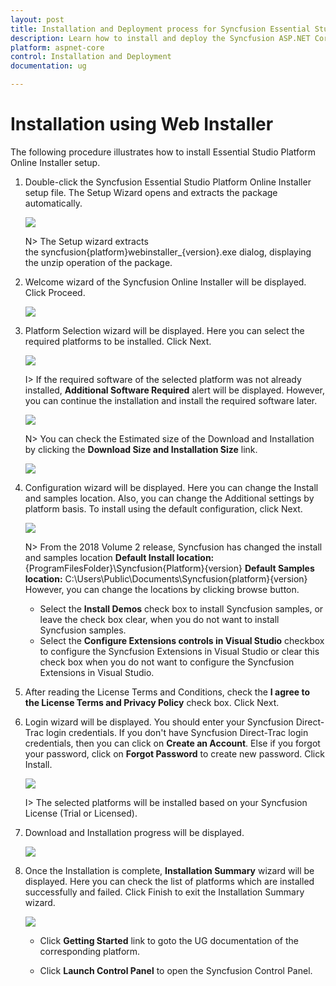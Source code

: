 ```yaml
---
layout: post
title: Installation and Deployment process for Syncfusion Essential Studio ASP.NET Core products
description: Learn how to install and deploy the Syncfusion ASP.NET Core component
platform: aspnet-core
control: Installation and Deployment
documentation: ug

---
```


# Installation using Web Installer

The following procedure illustrates how to install Essential Studio Platform Online Installer setup. 

1.  Double-click the Syncfusion Essential Studio Platform Online Installer setup file. The Setup Wizard opens and extracts the package automatically.

    ![](WebInstaller/Step-by-Step-Installation_img1.png)

    
    N> The Setup wizard extracts the syncfusion{platform}webinstaller_{version}.exe dialog, displaying the unzip operation of the package.
    
2. Welcome wizard of the Syncfusion Online Installer will be displayed. Click Proceed.

   ![](WebInstaller/Step-by-Step-Installation_img2.png)

  
3.  Platform Selection wizard will be displayed. Here you can select the required platforms to be installed. Click Next.

    ![](WebInstaller/Step-by-Step-Installation_img3.png)
	
	I> If the required software of the selected platform was not already installed, **Additional Software Required** alert will be displayed. However, you can continue the installation and install the required software later.
	
	![](WebInstaller/Step-by-Step-Installation_img4.png)
	
	N> You can check the Estimated size of the Download and Installation by clicking the **Download Size and Installation Size** link.
	
	![](WebInstaller/Step-by-Step-Installation_img5.png)

4.  Configuration wizard will be displayed. Here you can change the Install and samples location. Also, you can change the Additional settings by platform basis. To install using the default configuration, click Next.

    ![](WebInstaller/Step-by-Step-Installation_img6.png)
	
 
    N> From the 2018 Volume 2 release, Syncfusion has changed the install and samples location 
	   **Default Install location:** {ProgramFilesFolder}\Syncfusion\{Platform}\{version}
	   **Default Samples location:** C:\Users\Public\Documents\Syncfusion\{platform}\{version}
	   However, you can change the locations by clicking browse button.

	

    * Select the **Install Demos** check box to install Syncfusion samples, or leave the check box clear, when you do not want to install Syncfusion samples.
    * Select the **Configure Extensions controls in Visual Studio** checkbox to configure the Syncfusion Extensions in Visual Studio or clear this check box when you do not want to configure the Syncfusion Extensions in Visual Studio.


5.  After reading the License Terms and Conditions, check the **I agree to the License Terms and Privacy Policy** check box. Click Next.

6. Login wizard will be displayed. You should enter your Syncfusion Direct-Trac login credentials. If you don't have Syncfusion Direct-Trac login credentials, then you can click on **Create an Account**. Else if you forgot your password, click on **Forgot Password** to create new password. Click Install. 

    ![](WebInstaller/Step-by-Step-Installation_img7.png)
	
	I> The selected platforms will be installed based on your Syncfusion License (Trial or Licensed).

7. Download and Installation progress will be displayed.

    ![](WebInstaller/Step-by-Step-Installation_img8.png)

8. Once the Installation is complete, **Installation Summary** wizard will be displayed. Here you can check the list of platforms which are installed successfully and failed. Click Finish to exit the Installation Summary wizard. 

    ![](WebInstaller/Step-by-Step-Installation_img9.png)
	
	* Click **Getting Started** link to goto the UG documentation of the corresponding platform.
	
	* Click **Launch Control Panel** to open the Syncfusion Control Panel.

